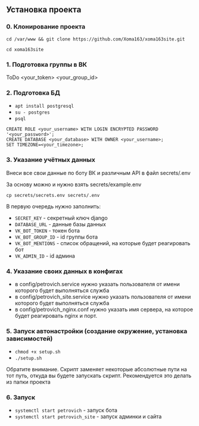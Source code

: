 ## Установка проекта

### 0. Клонирование проекта

`cd /var/www && git clone https://github.com/Xoma163/xoma163site.git`  

`cd xoma163site`

### 1. Подготовка группы в ВК
ToDo
<your_token>
<your_group_id>

### 2. Подготовка БД
-   `apt install postgresql`
-   `su - postgres` 
-   `psql` 

```postgresql
CREATE ROLE <your_username> WITH LOGIN ENCRYPTED PASSWORD '<your_password>';
CREATE DATABASE <your_database> WITH OWNER <your_username>;
SET TIMEZONE=<your_timezone>;
```

### 3. Указание учётных данных
Внеси все свои данные по боту ВК и различным API в файл secrets/.env  

За основу можно и нужно взять secrets/example.env  

`cp secrets/secrets.env secrets/.env` 

В первую очередь нужно заполнить:
-   `SECRET_KEY` - секретный ключ django
-   `DATABASE_URL` - данные базы данных
-   `VK_BOT_TOKEN` - токен бота
-   `VK_BOT_GROUP_ID` - id группы бота
-   `VK_BOT_MENTIONS` - список обращений, на которые будет реагировать бот
-   `VK_ADMIN_ID` - id админа

### 4. Указание своих данных в конфигах
-   в config/petrovich.service нужно указать пользователя от имени которого будет выполняться служба 
-   в config/petrovich_site.service нужно указать пользователя от имени которого будет выполняться служба 
-   в config/petrovich_nginx.conf нужно указать имя сервера, на которое будет реагировать nginx и порт. 

### 5. Запуск автонастройки (создание окружение, установка зависимостей)
-   `chmod +x setup.sh`
-   `./setup.sh`

Обратите внимание. Скрипт заменяет некоторые абсолютные пути на тот путь, откуда вы будете запускать скрипт. Рекомендуется это делать из папки проекта

### 6. Запуск
-   `systemctl start petrovich` - запуск бота
-   `systemctl start petrovich_site` - запуск админки и сайта
